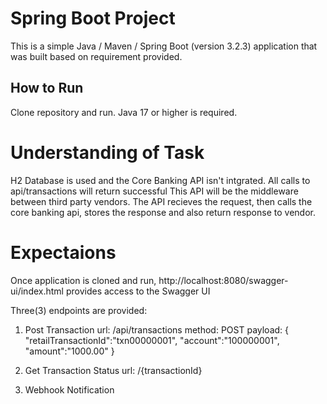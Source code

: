 # Spring Boot Project

This is a simple Java / Maven / Spring Boot (version 3.2.3) application that was built based on requirement provided. 

## How to Run 
Clone repository and run. Java 17 or higher is required.

# Understanding of Task
H2 Database is used and the Core Banking API isn't intgrated. All calls to api/transactions will return successful
This API will be the middleware between third party vendors. The API recieves the request, then calls the core banking api, stores the response and also return response to vendor.

# Expectaions

Once application is cloned and run, http://localhost:8080/swagger-ui/index.html provides access to the Swagger UI

Three(3) endpoints are provided:

1. Post Transaction
url: /api/transactions 
method: POST
payload: {
    "retailTransactionId":"txn00000001",
    "account":"100000001",
    "amount":"1000.00"
}


2. Get Transaction Status
url: /{transactionId}



3. Webhook Notification 


